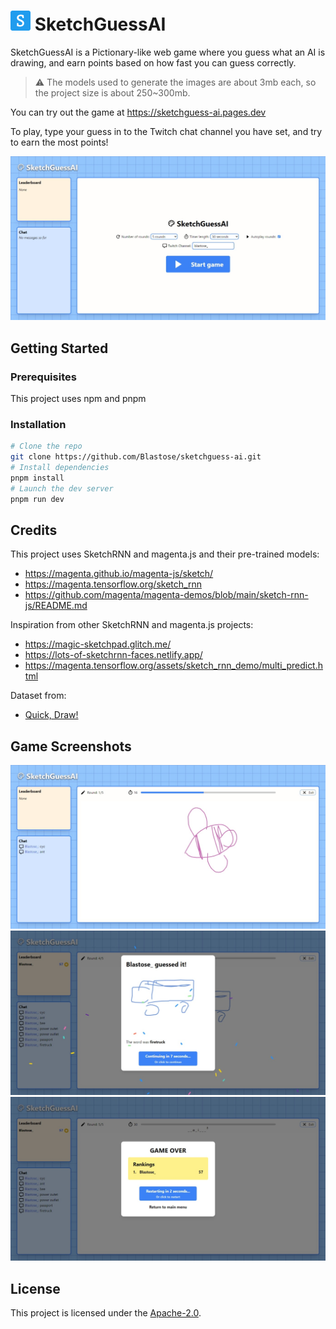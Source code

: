 # ![Logo](./static/favicon-32x32.png) SketchGuessAI

SketchGuessAI is a Pictionary-like web game where you guess what an AI is drawing, and earn points based on how fast you can guess correctly.

> ⚠️ The models used to generate the images are about 3mb each, so the project size is about 250~300mb.

You can try out the game at https://sketchguess-ai.pages.dev

To play, type your guess in to the Twitch chat channel you have set, and try to earn the most points!

![Home](./readme-files/game_home.jpeg)

## Getting Started

### Prerequisites

This project uses npm and pnpm

### Installation

```sh
# Clone the repo
git clone https://github.com/Blastose/sketchguess-ai.git
# Install dependencies
pnpm install
# Launch the dev server
pnpm run dev
```

## Credits

This project uses SketchRNN and magenta.js and their pre-trained models:

- https://magenta.github.io/magenta-js/sketch/
- https://magenta.tensorflow.org/sketch_rnn
- https://github.com/magenta/magenta-demos/blob/main/sketch-rnn-js/README.md

Inspiration from other SketchRNN and magenta.js projects:

- https://magic-sketchpad.glitch.me/
- https://lots-of-sketchrnn-faces.netlify.app/
- https://magenta.tensorflow.org/assets/sketch_rnn_demo/multi_predict.html

Dataset from:

- [Quick, Draw!](https://quickdraw.withgoogle.com/data)

## Game Screenshots

![Drawing](./readme-files/game_drawing.jpeg)
![Guess](./readme-files/game_guess.jpeg)
![Game over](./readme-files/game_over.jpeg)

## License

This project is licensed under the [Apache-2.0](LICENSE).
